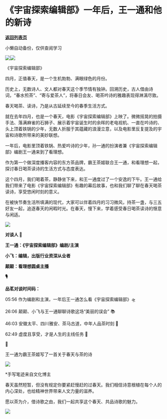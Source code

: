 # 《宇宙探索编辑部》一年后，王一通和他的新诗

[**返回列表页**](/gzh/看理想)

小懒自动备份，仅供查阅学习

![](https://mmbiz.qpic.cn/mmbiz_png/aP7vrTpXJxRA0ViaNRqia18YGj5LgX4VSibTFXfBlkXZakYUA8yBkEQYYmpmDmxH0IZyeY4oUcOiabiaj1PywxF6StQ/640?wx_fmt=png)![](https://mmbiz.qpic.cn/mmbiz_png/aP7vrTpXJxR79WCrwcHmj4mVda0zyHPfIANQFzEfN2Pu5eAuFtGWpIXm46j4sPhdnXIQrPaWJPTXDfh4iaUBA7A/640?wx_fmt=png&from;=appmsg)

《宇宙探索编辑部》  

  

四月，正值春天，是一个生机勃勃、满眼绿色的月份。

  

历史上，无数诗人、文人都对春天这个季节情有独钟。回溯历史，古人借由诗词，“春水煎茶”、“寄与爱茶人”，将春日会友、喝茶吟诗的雅趣表现得淋漓尽致。

  

春天喝茶、读诗，乃是从古延续至今的春季生活方式。

  

就在去年四月，也是一个春天，电影《宇宙探索编辑部》上映了。微微摇晃的拍摄手法、落满麻雀的石狮子、展示着宇宙诞生时的余晖的老电视机、一直在吟诗的、头上顶着铁锅的少年，无数人折服于其蕴藏的浪漫立意，以及电影里反复提及的宇宙和诗歌所带来的美妙联想。

  

一年后，电影里顶着铁锅、热爱吟诗的少年，孙一通的扮演者兼《宇宙探索编辑部》编剧王一通来到了看理想。

  

作为第一个做深度播客内容的东方茶品牌，霸王茶姬联合王一通，和看理想一起，探讨春日喝茶读诗的生活方式与态度表达。

  

这个四月，我们喝着茶，静静坐下来，和王一通度过了一个安逸的下午。王一通给我们带来了电影《宇宙探索编辑部》有趣的幕后故事，也和我们聊了聊在春天喝茶读诗，享受悠闲时刻的意义。

  

在被快节奏生活所填满的现代，大家可以伴着四月的习习微风，持茶一盏，与三五好友一起，追逐春天的闲暇时光。在春天，慢下来，学着感受春日喝茶读诗的惬意与闲适。

  

![](https://mmbiz.qpic.cn/mmbiz_png/aP7vrTpXJxRA0ViaNRqia18YGj5LgX4VSibyicaNpfZMjSJFGHr85glQV0UvxPDGJ30TMHYUPnUHgbYyqpCwF83EGw/640?wx_fmt=png)

  

 **对谈人 💬**

 **王一通：《宇宙探索编辑部》编剧/主演**

 **小飞：编辑，出版行业资深从业者**

 **颠颠：看理想圆桌主播**

  

 **🎙️**

 **品茗对谈时间码：**

  

05:56 作为编剧和主演，一年后王一通怎么看《宇宙探索编辑部》🛸

26:06 颠颠、小飞与王一通聊聊诗歌这场“美丽的误会” 📚

46:03 安徽太平、四川雅安、茶马古道，中年人品茶时刻 🍵

62:49 虚度且享受，才是人生的主线任务 🌷

  

🍃

王一通为霸王茶姬写了一首关于春天与茶的诗

![](https://mmbiz.qpic.cn/mmbiz_png/aP7vrTpXJxR79WCrwcHmj4mVda0zyHPfFNNEqqwGWZjVl0qsFC0zILqcCiaGGLunxrRdweQcb7njHCCfj25rVfQ/640?wx_fmt=png&from;=appmsg)

*手写笔迹来自文化博主  

  

春天虽然短暂，但没有规定你要紧赶慢赶的过春天。我们相信诗意根植在每个人的内心深处，也给精神世界带来人文力量的滋养。

  

愿以茶为介，借诗歌之由，我们一起共享这个春天、共品诗歌的魅力。

  

![](https://mmbiz.qpic.cn/mmbiz_jpg/aP7vrTpXJxR79WCrwcHmj4mVda0zyHPfC0GSlOZ9q25CMWlwbDiaqJlBdzXPPgdRTibhoFQkmMaWHmXxxsYOszgA/640?wx_fmt=jpeg&from;=appmsg)

